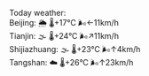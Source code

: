 Today weather:  
Beijing: 🌦   🌡️+17°C 🌬️←11km/h  
Tianjin: 🌫  🌡️+24°C 🌬️↗11km/h  
Shijiazhuang: 🌫  🌡️+23°C 🌬️↑4km/h  
Tangshan: ☁️   🌡️+26°C 🌬️↑23km/h  

